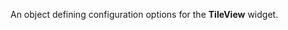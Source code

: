 <!--**
/*-------------------------------------------
    Auto-generated file. Do not modify.
-------------------------------------------

**-->

<!--shortDescription-->
An object defining configuration options for the **TileView** widget.
<!--/shortDescription-->

<!--fullDescription-->

<!--/fullDescription-->